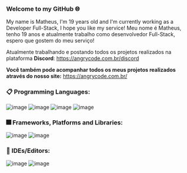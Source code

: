 ### Welcome to my GitHub 🌐

My name is Matheus, I'm 19 years old and I'm currently working as a Developer Full-Stack, I hope you like my service!
Meu nome é Matheus, tenho 19 anos e atualmente trabalho como desenvolvedor Full-Stack, espero que gostem do meu serviço!

Atualmente trabalhando e postando todos os projetos realizados na plataforma **Discord**:
https://angrycode.com.br/discord

**Você também pode acompanhar todos os meus projetos realizados através do nosso site:**
https://angrycode.com.br/

### 📋 Programming Languages:

![image](https://user-images.githubusercontent.com/63622814/186559593-dccb038c-1fe6-44bc-8b50-d965b9e229dd.png)
![image](https://user-images.githubusercontent.com/63622814/186559602-effb4445-6456-4680-9b6b-e1897a5941e4.png)
![image](https://user-images.githubusercontent.com/63622814/186559610-84c305f1-5977-4974-ace8-8f6abb4aa267.png)
![image](https://user-images.githubusercontent.com/63622814/186559642-95ff7bad-6d8e-4cf5-8676-1c1ab1c3d944.png)

### 🎆 Frameworks, Platforms and Libraries:
![image](https://user-images.githubusercontent.com/63622814/186559683-6147e206-90e0-4025-9f51-62f9f6d40f61.png)
![image](https://user-images.githubusercontent.com/63622814/186559697-3bc1a5d4-b140-4d40-af6b-746413216da3.png)

### 📄 IDEs/Editors:
![image](https://user-images.githubusercontent.com/63622814/186559729-8dd82e4a-8f80-4ecc-81da-3320979d0ca2.png)
![image](https://user-images.githubusercontent.com/63622814/186559734-714ce318-2236-4a6a-bb89-63b50b40cbc1.png)


